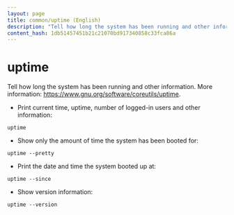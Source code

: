 ```yaml
---
layout: page
title: common/uptime (English)
description: "Tell how long the system has been running and other information."
content_hash: 1db51457451b21c21070bd917340858c33fca86a
---
```

# uptime

Tell how long the system has been running and other information.
More information: <https://www.gnu.org/software/coreutils/uptime>.

- Print current time, uptime, number of logged-in users and other information:

`uptime`

- Show only the amount of time the system has been booted for:

`uptime --pretty`

- Print the date and time the system booted up at:

`uptime --since`

- Show version information:

`uptime --version`

